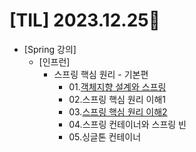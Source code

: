 # [TIL] 2023.12.25📒

* [Spring 강의]
  * [인프런]
    * 스프링 핵심 원리 - 기본편
      * 01.[객체지향 설계와 스프링](../Study/Spring/객체지향설계와스프링.md)
      * 02.스프링 핵심 원리 이해1
      * 03.[스프링 핵심 원리 이해2](../Study/Spring/스프링핵심원리이해2.md)
      * 04.스프링 컨테이너와 스프링 빈
      * 05.싱글톤 컨테이너
